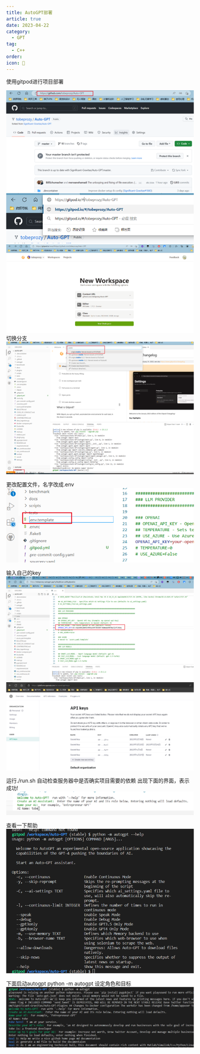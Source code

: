 ```yaml
---
title: AutoGPT部署
article: true
date: 2023-04-22
category:
  - GPT
tag:
  - C++
order: 
icon: 📅
---
```




使用gitpod进行项目部署

![](./photo/23.png)
![](./photo/24.png)
![](./photo/25.png)
切换分支
![](./photo/26.png)

更改配置文件，名字改成.env
![](./photo/27.png)

输入自己的key
![](./photo/30.png)
![](./photo/31.png)

运行./run.sh 
自动检查服务器中是否确实项目需要的依赖
出现下面的界面，表示成功!
![](./photo/32.png)

查看一下帮助
![](./photo/33.png)


下面启动autogpt
python -m autogpt
设定角色和目标
![](./photo/34.png)

